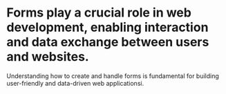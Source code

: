 # Forms play a crucial role in web development, enabling interaction and data exchange between users and websites.
Understanding how to create and handle forms is fundamental for building user-friendly and data-driven web applicationsi.
